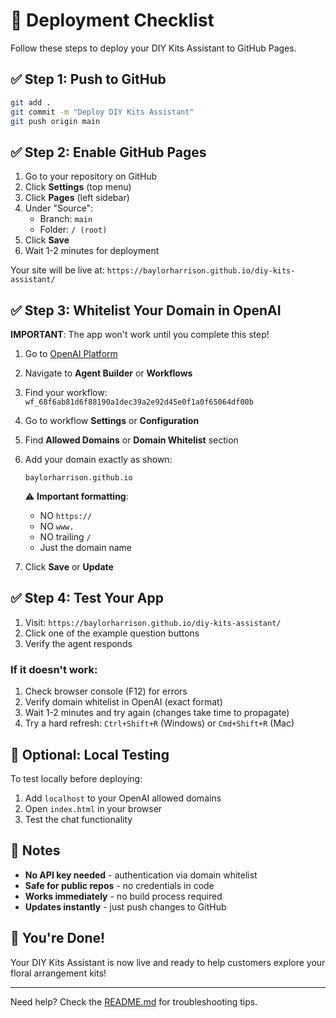 # 🚀 Deployment Checklist

Follow these steps to deploy your DIY Kits Assistant to GitHub Pages.

## ✅ Step 1: Push to GitHub

```bash
git add .
git commit -m "Deploy DIY Kits Assistant"
git push origin main
```

## ✅ Step 2: Enable GitHub Pages

1. Go to your repository on GitHub
2. Click **Settings** (top menu)
3. Click **Pages** (left sidebar)
4. Under "Source":
   - Branch: `main`
   - Folder: `/ (root)`
5. Click **Save**
6. Wait 1-2 minutes for deployment

Your site will be live at: `https://baylorharrison.github.io/diy-kits-assistant/`

## ✅ Step 3: Whitelist Your Domain in OpenAI

**IMPORTANT**: The app won't work until you complete this step!

1. Go to [OpenAI Platform](https://platform.openai.com/)
2. Navigate to **Agent Builder** or **Workflows**
3. Find your workflow: `wf_68f6ab81d6f88190a1dec39a2e92d45e0f1a0f65064df00b`
4. Go to workflow **Settings** or **Configuration**
5. Find **Allowed Domains** or **Domain Whitelist** section
6. Add your domain exactly as shown:
   ```
   baylorharrison.github.io
   ```
   ⚠️ **Important formatting**:
   - NO `https://`
   - NO `www.`
   - NO trailing `/`
   - Just the domain name

7. Click **Save** or **Update**

## ✅ Step 4: Test Your App

1. Visit: `https://baylorharrison.github.io/diy-kits-assistant/`
2. Click one of the example question buttons
3. Verify the agent responds

### If it doesn't work:

1. Check browser console (F12) for errors
2. Verify domain whitelist in OpenAI (exact format)
3. Wait 1-2 minutes and try again (changes take time to propagate)
4. Try a hard refresh: `Ctrl+Shift+R` (Windows) or `Cmd+Shift+R` (Mac)

## 🧪 Optional: Local Testing

To test locally before deploying:

1. Add `localhost` to your OpenAI allowed domains
2. Open `index.html` in your browser
3. Test the chat functionality

## 📝 Notes

- **No API key needed** - authentication via domain whitelist
- **Safe for public repos** - no credentials in code
- **Works immediately** - no build process required
- **Updates instantly** - just push changes to GitHub

## 🎉 You're Done!

Your DIY Kits Assistant is now live and ready to help customers explore your floral arrangement kits!

---

Need help? Check the [README.md](README.md) for troubleshooting tips.

